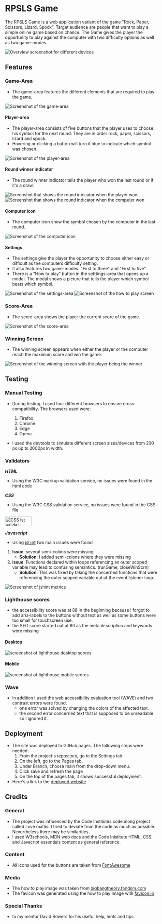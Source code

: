 # RPSLS Game

The [RPSLS Game](https://goldziege.github.io/rps-game/) is a web application variant of the game "Rock, Paper, Scissors, Lizard, Spock". Target audience are people that want to play a simple online game based on chance. The Game gives the player the opportunity to play against the computer with two difficulty options as well as two game-modes.

![Overview screenshot for different devices](docs/responsive1.png)

## Features

### Game-Area
- The game-area features the different elements that are required to play the game.

![Screenshot of the game-area](docs/game-area.png)

#### Player-area
- The player-area consists of five buttons that the player uses to choose his symbol for the next round. They are in order rock, paper, scissors, lizard and spock.
- Hovering or clicking a button will turn it blue to indicate which symbol was chosen.

![Screenshot of the player-area](docs/player-area.png)

#### Round winner indicator
- The round winner indicator tells the player who won the last round or if it's a draw.

![Screenshot that shows the round indicator when the player won](docs/player-win.png)
![Screenshot that shows the round indicator when the computer won](docs/computer-win.png)

#### Computer Icon
- The computer icon show the symbol chosen by the computer in the last round.

![Screenshot of the computer icon](docs/computer-icon.png)

#### Settings
- The settings give the player the opportunity to choose either easy or difficult as the computers difficulty setting.
- It also features two game-modes. "First to three" and "First to five".
- There is a "How to play" button in the setttings-area that opens up a modal. The modal shows a picture that tells the player which symbol beats which symbol.

![Screenshot of the settings-area](docs/settings.png)
![Screenshot of the how to play screen](docs/how-to-play.png)

### Score-Area
- The score-area shows the player the current score of the game.

![Screenshot of the score-area](docs/score-area.png)

### Winning Screen
- The winning screen appears when either the player or the computer reach the maximum score and win the game.

![Screenshot of the winning screen with the player being the winner](docs/win-screen.png)

## Testing

### Manual Testing
- During testing, I used four different browsers to ensure cross-compatibility. The browsers used were:
    1. Firefox
    2. Chrome
    3. Edge
    4. Opera

- I used the devtools to simulate different screen sizes/devices from 200 px up to 2000px in width.

### Validators

***HTML***

- Using the W3C markup validation service, no issues were found in the html code

***CSS***

- Using the W3C CSS validation service, no issues were found in the CSS file

<p>
    <a href="https://jigsaw.w3.org/css-validator/check/referer">
        <img style="border:0;width:88px;height:31px"
            src="https://jigsaw.w3.org/css-validator/images/vcss"
            alt="CSS ist valide!" />
    </a>
</p>

***Javascript***

- Using [jshint](https://jshint.com) two main issues were found
1. **Issue**: several semi-colons were missing
    - **Solution**: I added semi-colons where they were missing
2. **Issue**: Functions declared within loops referencing an outer scoped variable may lead to confusing semantics. (runGame, closeWinScrn)
    - **Solution**: This was fixed by taking the concerned functions that were referencing the outer scoped variable out of the event listener loop.

![Screenshot of jshint metrics](docs/jshint-rpsls.png)

### Lighthouse scores

- the accessibility score was at 88 in the beginning because I forgot to add aria-labels to the buttons without text as well as some buttons were too small for touchscreen use.
- the SEO score started out at 90 as the meta description and keywords were missing

#### Desktop

![screenshot of lighthouse desktop scores](docs/lighthouse-rpsls-desktop.png)

#### Mobile

![screenshot of lighthouse mobile scores](docs/lighthouse-rpsls-mobile.png)

### Wave
- In addition I used the web accessibility evaluation tool (WAVE) and two contrast errors were found.
    - one error was solved by changing the colors of the affected text.
    - the second error concerned text that is supposed to be unreadable so I ignored it.

## Deployment
- The site was deployed to GitHub pages. The following steps were needed:
    1. From the project's repository, go to the Settings tab.
    2. On the left, go to the Pages tab.
    3. Under Branch, choose main from the drop-down menu.
    4. Click save and refresh the page
    5. On the top of the pages tab, it shows successful deployment.
- Here's a link to the [deployed website](https://goldziege.github.io/rps-game/)

## Credits

### General
- The project was influenced by the Code Institutes code along project called Love maths. I tried to deviate from the code as much as possible. Nevertheless there may be similarities.
- I used W3schools, MDN web docs and the Code Inistitute HTML, CSS and Javacript essentials content as general reference.

### Content
- All icons used for the buttons are taken from [FontAwesome](https://fontawesome.com/)

### Media
- The how to play image was taken from [bigbangtheory.fandom.com](https://bigbangtheory.fandom.com/wiki/Rock,_Paper,_Scissors,_Lizard,_Spock)
- The favicon was generated using the how to play image with [favicon.io](https://favicon.io/favicon-converter/)

### Special Thanks
- to my mentor David Bowers for his useful help, hints and tips.